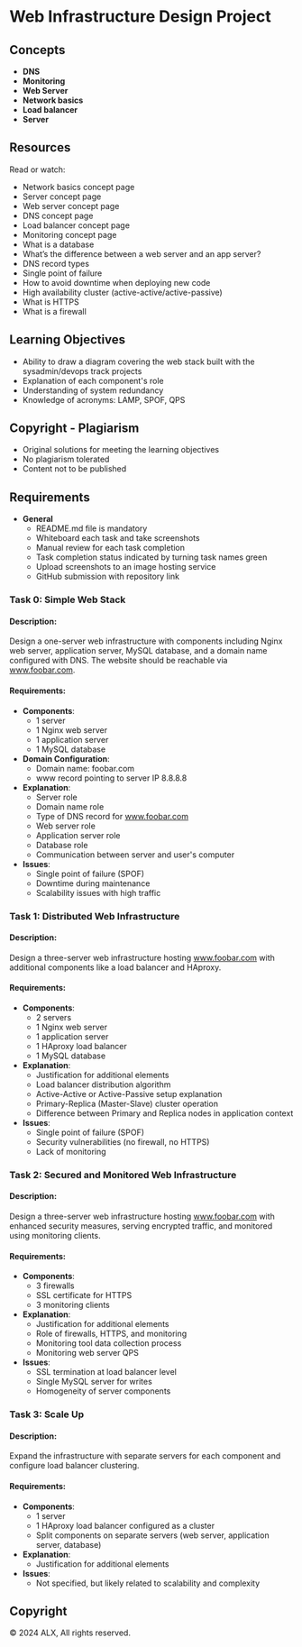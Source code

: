 # Web Infrastructure Design Project


## Concepts
- **DNS**
- **Monitoring**
- **Web Server**
- **Network basics**
- **Load balancer**
- **Server**

## Resources
Read or watch:
- Network basics concept page
- Server concept page
- Web server concept page
- DNS concept page
- Load balancer concept page
- Monitoring concept page
- What is a database
- What’s the difference between a web server and an app server?
- DNS record types
- Single point of failure
- How to avoid downtime when deploying new code
- High availability cluster (active-active/active-passive)
- What is HTTPS
- What is a firewall

## Learning Objectives
- Ability to draw a diagram covering the web stack built with the sysadmin/devops track projects
- Explanation of each component's role
- Understanding of system redundancy
- Knowledge of acronyms: LAMP, SPOF, QPS

## Copyright - Plagiarism
- Original solutions for meeting the learning objectives
- No plagiarism tolerated
- Content not to be published

## Requirements
- **General**
  - README.md file is mandatory
  - Whiteboard each task and take screenshots
  - Manual review for each task completion
  - Task completion status indicated by turning task names green
  - Upload screenshots to an image hosting service
  - GitHub submission with repository link

### Task 0: Simple Web Stack

#### Description:
Design a one-server web infrastructure with components including Nginx web server, application server, MySQL database, and a domain name configured with DNS. The website should be reachable via www.foobar.com.

#### Requirements:
- **Components**:
  - 1 server
  - 1 Nginx web server
  - 1 application server
  - 1 MySQL database
- **Domain Configuration**:
  - Domain name: foobar.com
  - www record pointing to server IP 8.8.8.8
- **Explanation**:
  - Server role
  - Domain name role
  - Type of DNS record for www.foobar.com
  - Web server role
  - Application server role
  - Database role
  - Communication between server and user's computer
- **Issues**:
  - Single point of failure (SPOF)
  - Downtime during maintenance
  - Scalability issues with high traffic

### Task 1: Distributed Web Infrastructure

#### Description:
Design a three-server web infrastructure hosting www.foobar.com with additional components like a load balancer and HAproxy. 

#### Requirements:
- **Components**:
  - 2 servers
  - 1 Nginx web server
  - 1 application server
  - 1 HAproxy load balancer
  - 1 MySQL database
- **Explanation**:
  - Justification for additional elements
  - Load balancer distribution algorithm
  - Active-Active or Active-Passive setup explanation
  - Primary-Replica (Master-Slave) cluster operation
  - Difference between Primary and Replica nodes in application context
- **Issues**:
  - Single point of failure (SPOF)
  - Security vulnerabilities (no firewall, no HTTPS)
  - Lack of monitoring

### Task 2: Secured and Monitored Web Infrastructure

#### Description:
Design a three-server web infrastructure hosting www.foobar.com with enhanced security measures, serving encrypted traffic, and monitored using monitoring clients.

#### Requirements:
- **Components**:
  - 3 firewalls
  - SSL certificate for HTTPS
  - 3 monitoring clients
- **Explanation**:
  - Justification for additional elements
  - Role of firewalls, HTTPS, and monitoring
  - Monitoring tool data collection process
  - Monitoring web server QPS
- **Issues**:
  - SSL termination at load balancer level
  - Single MySQL server for writes
  - Homogeneity of server components

### Task 3: Scale Up

#### Description:
Expand the infrastructure with separate servers for each component and configure load balancer clustering.

#### Requirements:
- **Components**:
  - 1 server
  - 1 HAproxy load balancer configured as a cluster
  - Split components on separate servers (web server, application server, database)
- **Explanation**:
  - Justification for additional elements
- **Issues**:
  - Not specified, but likely related to scalability and complexity
  
## Copyright
© 2024 ALX, All rights reserved.


